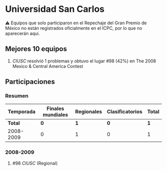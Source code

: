 # Universidad San Carlos

:warning: Equipos que solo participaron en el Repechaje del Gran Premio de México no están registrados oficialmente en el ICPC, por lo que no aparecerán aquí.

## Mejores 10 equipos

1. _CIUSC_ resolvió 1 problemas y obtuvo el lugar #98 (42%) en The 2008 Mexico & Central America Contest

## Participaciones

### Resumen

| Temporada | Finales mundiales | Regionales | Clasificatorios | Total |
| --- | --- | --- | --- | --- |
| **Total** | **0** | **1** | **0** | **1** |
| 2008-2009 | 0 | 1 | 0 | 1 |

### 2008-2009

1. #98 _CIUSC_ (Regional)



